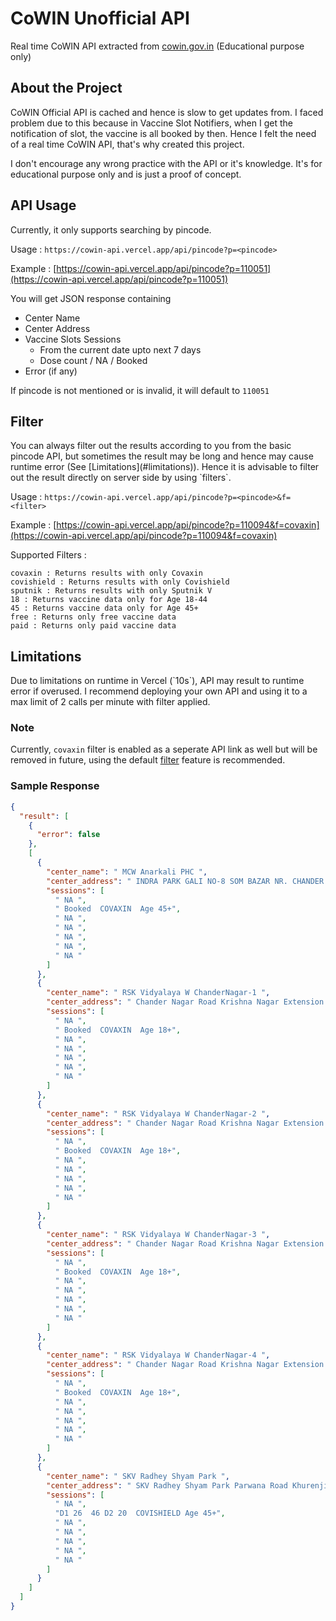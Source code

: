 # CoWIN Unofficial API
Real time CoWIN API extracted from [cowin.gov.in](https://www.cowin.gov.in/) (Educational purpose only)

## About the Project
CoWIN Official API is cached and hence is slow to get updates from. I faced problem due to this because in Vaccine Slot Notifiers, when I get the notification of slot, the vaccine is all booked by then. Hence I felt the need of a real time CoWIN API, that's why created this project.

I don't encourage any wrong practice with the API or it's knowledge. It's for educational purpose only and is just a proof of concept.

## API Usage

Currently, it only supports searching by pincode.

Usage : `https://cowin-api.vercel.app/api/pincode?p=<pincode>`

Example : [https://cowin-api.vercel.app/api/pincode?p=110051](https://cowin-api.vercel.app/api/pincode?p=110051)

You will get JSON response containing
  - Center Name
  - Center Address
  - Vaccine Slots Sessions
    - From the current date upto next 7 days
    - Dose count / NA / Booked
  - Error (if any)

If pincode is not mentioned or is invalid, it will default to `110051`

<h2 id="filter">
Filter
</h2>
You can always filter out the results according to you from the basic pincode API, but sometimes the result may be long and hence may cause runtime error (See [Limitations](#limitations)). Hence it is advisable to filter out the result directly on server side by using `filters`.

Usage : `https://cowin-api.vercel.app/api/pincode?p=<pincode>&f=<filter>`

Example : [https://cowin-api.vercel.app/api/pincode?p=110094&f=covaxin](https://cowin-api.vercel.app/api/pincode?p=110094&f=covaxin)

Supported Filters :

```
covaxin : Returns results with only Covaxin
covishield : Returns results with only Covishield
sputnik : Returns results with only Sputnik V
18 : Returns vaccine data only for Age 18-44
45 : Returns vaccine data only for Age 45+
free : Returns only free vaccine data
paid : Returns only paid vaccine data
```

<h2 id="limitations">
Limitations
</h2>
Due to limitations on runtime in Vercel (`10s`), API may result to runtime error if overused. I recommend deploying your own API and using it to a max limit of 2 calls per minute with filter applied.

### Note
Currently, `covaxin` filter is enabled as a seperate API link as well but will be removed in future, using the default [filter](#filter) feature is recommended.

### Sample Response

```json
{
  "result": [
    {
      "error": false
    },
    [
      {
        "center_name": " MCW Anarkali PHC ",
        "center_address": " INDRA PARK GALI NO-8 SOM BAZAR NR. CHANDER NAGAR BUS STAND DELHI-51, East Delhi, Delhi, 110051 ",
        "sessions": [
          " NA ",
          " Booked  COVAXIN  Age 45+",
          " NA ",
          " NA ",
          " NA ",
          " NA ",
          " NA "
        ]
      },
      {
        "center_name": " RSK Vidyalaya W ChanderNagar-1 ",
        "center_address": " Chander Nagar Road Krishna Nagar Extension Near Reliance Fresh Delhi, East Delhi, Delhi, 110051 ",
        "sessions": [
          " NA ",
          " Booked  COVAXIN  Age 18+",
          " NA ",
          " NA ",
          " NA ",
          " NA ",
          " NA "
        ]
      },
      {
        "center_name": " RSK Vidyalaya W ChanderNagar-2 ",
        "center_address": " Chander Nagar Road Krishna Nagar Extension Near Reliance Fresh Delhi, East Delhi, Delhi, 110051 ",
        "sessions": [
          " NA ",
          " Booked  COVAXIN  Age 18+",
          " NA ",
          " NA ",
          " NA ",
          " NA ",
          " NA "
        ]
      },
      {
        "center_name": " RSK Vidyalaya W ChanderNagar-3 ",
        "center_address": " Chander Nagar Road Krishna Nagar Extension Near Reliance Fresh Delhi, East Delhi, Delhi, 110051 ",
        "sessions": [
          " NA ",
          " Booked  COVAXIN  Age 18+",
          " NA ",
          " NA ",
          " NA ",
          " NA ",
          " NA "
        ]
      },
      {
        "center_name": " RSK Vidyalaya W ChanderNagar-4 ",
        "center_address": " Chander Nagar Road Krishna Nagar Extension Near Reliance Fresh Delhi, East Delhi, Delhi, 110051 ",
        "sessions": [
          " NA ",
          " Booked  COVAXIN  Age 18+",
          " NA ",
          " NA ",
          " NA ",
          " NA ",
          " NA "
        ]
      },
      {
        "center_name": " SKV Radhey Shyam Park ",
        "center_address": " SKV Radhey Shyam Park Parwana Road Khurenji Delhi - 110051, East Delhi, Delhi, 110051 ",
        "sessions": [
          " NA ",
          "D1 26  46 D2 20  COVISHIELD Age 45+",
          " NA ",
          " NA ",
          " NA ",
          " NA ",
          " NA "
        ]
      }
    ]
  ]
}
```